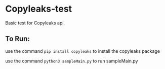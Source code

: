# Copyleaks-test
 Basic test for Copyleaks api.
 
 ## To Run:
 use the command ```pip install copyleaks``` to install the copyleaks package
 
 use the command ```python3 sampleMain.py``` to run sampleMain.py
